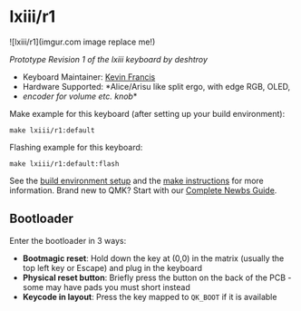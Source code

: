 # lxiii/r1

![lxiii/r1](imgur.com image replace me!)

*Prototype Revision 1 of the lxiii keyboard by deshtroy*

* Keyboard Maintainer: [Kevin Francis](https://github.com/seraph)
* Hardware Supported: *Alice/Arisu like split ergo, with edge RGB, OLED,
* _encoder for volume etc. knob_*

Make example for this keyboard (after setting up your build environment):

    make lxiii/r1:default

Flashing example for this keyboard:

    make lxiii/r1:default:flash

See the [build environment setup](https://docs.qmk.fm/#/getting_started_build_tools) and the [make instructions](https://docs.qmk.fm/#/getting_started_make_guide) for more information. Brand new to QMK? Start with our [Complete Newbs Guide](https://docs.qmk.fm/#/newbs).

## Bootloader

Enter the bootloader in 3 ways:

* **Bootmagic reset**: Hold down the key at (0,0) in the matrix (usually the top left key or Escape) and plug in the keyboard
* **Physical reset button**: Briefly press the button on the back of the PCB - some may have pads you must short instead
* **Keycode in layout**: Press the key mapped to `QK_BOOT` if it is available
